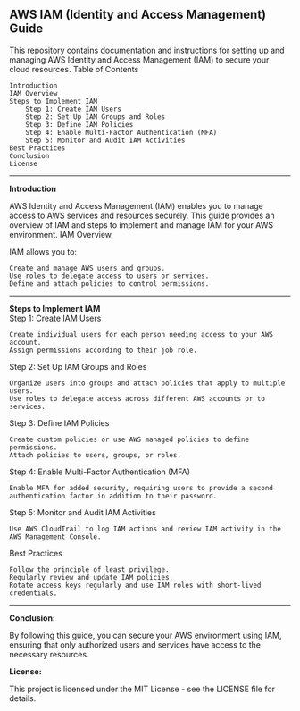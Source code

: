 **AWS IAM (Identity and Access Management) Guide**
---

This repository contains documentation and instructions for setting up and managing AWS Identity and Access Management (IAM) to secure your cloud resources.
Table of Contents

    Introduction
    IAM Overview
    Steps to Implement IAM
        Step 1: Create IAM Users
        Step 2: Set Up IAM Groups and Roles
        Step 3: Define IAM Policies
        Step 4: Enable Multi-Factor Authentication (MFA)
        Step 5: Monitor and Audit IAM Activities
    Best Practices
    Conclusion
    License
---
**Introduction**

AWS Identity and Access Management (IAM) enables you to manage access to AWS services and resources securely. This guide provides an overview of IAM and steps to implement and manage IAM for your AWS environment.
IAM Overview

IAM allows you to:

    Create and manage AWS users and groups.
    Use roles to delegate access to users or services.
    Define and attach policies to control permissions.
---
**Steps to Implement IAM**<br>
Step 1: Create IAM Users

    Create individual users for each person needing access to your AWS account.
    Assign permissions according to their job role.

Step 2: Set Up IAM Groups and Roles

    Organize users into groups and attach policies that apply to multiple users.
    Use roles to delegate access across different AWS accounts or to services.

Step 3: Define IAM Policies

    Create custom policies or use AWS managed policies to define permissions.
    Attach policies to users, groups, or roles.

Step 4: Enable Multi-Factor Authentication (MFA)

    Enable MFA for added security, requiring users to provide a second authentication factor in addition to their password.

Step 5: Monitor and Audit IAM Activities

    Use AWS CloudTrail to log IAM actions and review IAM activity in the AWS Management Console.

Best Practices

    Follow the principle of least privilege.
    Regularly review and update IAM policies.
    Rotate access keys regularly and use IAM roles with short-lived credentials.
---
**Conclusion:**

By following this guide, you can secure your AWS environment using IAM, ensuring that only authorized users and services have access to the necessary resources.
<br>

**License:**

This project is licensed under the MIT License - see the LICENSE file for details.
